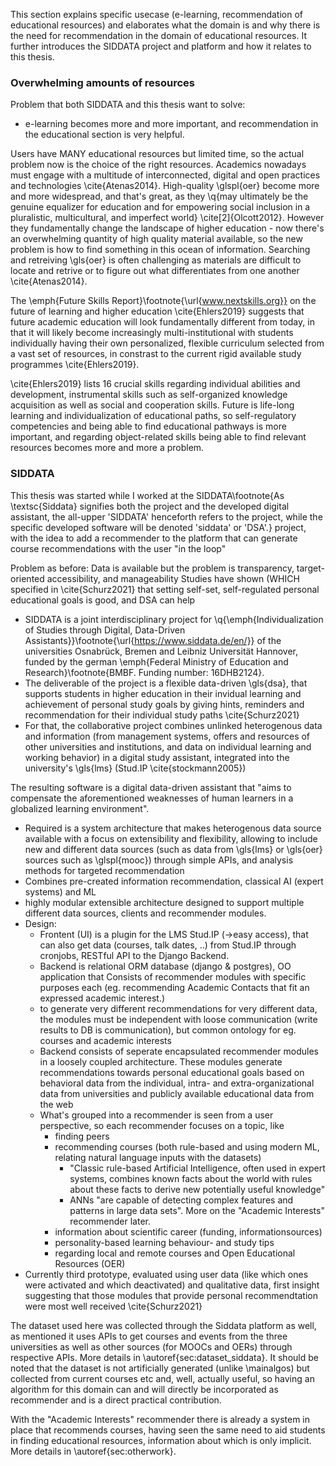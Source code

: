 <!--Here: 
*  Anwendungsfall (->e-learning, recommenden von bildungsressourcen, ...). nicht-technisch, aber nötig zum verstehen wo passiert das 
* Explain the Platform and the concept of recommenders
	* That the dataset comes from there as well
	* Dass es ja schon SidBERT gibt welches ja auch schon empfehlungen generiert
-->

This section explains specific usecase (e-learning, recommendation of educational resources) and elaborates what the domain is and why there is the need for recommendation in the domain of educational resources. It further introduces the SIDDATA project and platform and how it relates to this thesis.


### Overwhelming amounts of resources

Problem that both SIDDATA and this thesis want to solve: 

* e-learning becomes more and more important, and recommendation in the educational section is very helpful.

Users have MANY educational resources but limited time, so the actual problem now is the choice of the right resources. Academics nowadays must engage with a multitude of interconnected, digital and open practices and technologies \cite{Atenas2014}. High-quality \glspl{oer} become more and more widespread, and that's great, as they \q{may ultimately be the genuine equalizer for education and for empowering social inclusion in a pluralistic, multicultural, and imperfect world} \cite[2]{Olcott2012}. However they fundamentally change the landscape of higher education - now there's an overwhelming quantity of high quality  material available, so the new problem is how to find something in this ocean of information. Searching and retreiving \gls{oer} is often challenging as materials are difficult to locate and retrive or to figure out what differentiates from one another \cite{Atenas2014}.

The \emph{Future Skills Report}\footnote{\url{www.nextskills.org}} on the future of learning and higher education \cite{Ehlers2019} suggests that future academic education will look fundamentally different from today, in that it will likely become increasingly multi-institutional with students individually having their own personalized, flexible curriculum selected from a vast set of resources, in constrast to the current rigid available study programmes \cite{Ehlers2019}. 

\cite{Ehlers2019} lists 16 crucial skills regarding individual abilities and development, instrumental skills such as self-organized knowledge acquisition as well as social and cooperation skills. Future is life-long learning and individualization of educational paths, so self-regulatory competencies and being able to find educational pathways is more important, and regarding object-related skills being able to find relevant resources becomes more and more a problem.

<!-- quotes FROM JOHANNES SidBERT Paper:
	* "In German higher education institutions, a pivotal aspect of student learning success is the choice of courses: Aside from compulsory courses, students can choose from the vast offering of courses available at their local university as well as additional material such as books, courses on MOOCs or OER for self-study" 
	* "In German higher education institutions, a pivotal aspect of student learning success is the choice of courses: Aside from compulsory courses, students can choose from the vast offering of courses available at their local university as well as additional material such as books, courses on MOOCs or OER for self-study"
	* "categorizing educational resources into knowledge domains poses an equal challenge, different educational resource repositories use different, sometimes incompatible meta data. Additionally, the inclusion of knowledge domains a course or an OER covers is often only inferable from their title or description."
-->

### SIDDATA

This thesis was started while I worked at the SIDDATA\footnote{As \textsc{Siddata} signifies both the project and the developed digital assistant, the all-upper 'SIDDATA' henceforth refers to the project, while the specific developed software will be denoted 'siddata' or 'DSA'.} project, with the idea to add a recommender to the platform that can generate course recommendations with the user "in the loop"

Problem as before: Data is available but the problem is transparency, target-oriented accessibility, and manageability
Studies have shown (WHICH specified in \cite{Schurz2021} that setting self-set, self-regulated personal educational goals is good, and DSA can help 

* SIDDATA is a joint interdisciplinary project for \q{\emph{Individualization of Studies through Digital, Data-Driven Assistants}}\footnote{\url{https://www.siddata.de/en/}} of the universities Osnabrück, Bremen and Leibniz Universität Hannover, funded by the german \emph{Federal Ministry of Education and Research}\footnote{BMBF. Funding number: 16DHB2124}. 
* The deliverable of the project is a flexible data-driven \gls{dsa}, that supports students in higher education in their invidual learning and achievement of personal study goals by giving hints, reminders and recommendation for their individual study paths \cite{Schurz2021}
* For that, the collaborative project combines unlinked heterogenous data and information (from management systems, offers and resources of other universities and institutions, and data on individual learning and working behavior) in a digital study assistant, integrated into the university's \gls{lms} (Stud.IP \cite{stockmann2005})

The resulting software is a digital data-driven assistant that "aims to compensate the aforementioned weaknesses of human learners in a globalized learning environment". 

* Required is a system architecture that makes heterogenous data source available with a focus on extensibility and flexibility, allowing to include new and different data sources (such as data from \gls{lms} or \gls{oer} sources such as \glspl{mooc}) through simple APIs, and analysis methods for targeted recommendation
* Combines pre-created information recommendation, classical AI (expert systems) and ML
* highly modular extensible architecture designed to support multiple different data sources, clients and recommender modules.
* Design: 
	* Frontent (UI) is a plugin for the LMS Stud.IP (->easy access), that can also get data (courses, talk dates, ..) from Stud.IP through cronjobs, RESTful API to the Django Backend. 
	* Backend is relational ORM database (django & postgres), OO application that Consists of recommender modules with specific purposes each (eg. recommending Academic Contacts that fit an expressed academic interest.)
	* to generate very different recommendations for very different data, the modules must be independent with loose communication (write results to DB is communication), but common ontology for eg. courses and academic interests
	* Backend consists of seperate encapsulated recommender modules in a loosely coupled architecture. These modules generate recommendations towards personal educational goals based on behavioral data from the individual, intra- and extra-organizational data from universities and publicly available educational data from the web
	* What's grouped into a recommender is seen from a user perspective, so each recommender focuses on a topic, like
		* finding peers
		* recommending courses (both rule-based and using modern ML, relating natural language inputs with the datasets)
			* "Classic rule-based Artificial Intelligence, often used in expert systems, combines known facts about the world with rules about these facts to derive new potentially useful knowledge"
			* ANNs "are capable of detecting complex features and patterns in large data sets". More on the "Academic Interests" recommender later.
		* information about scientific career (funding, informationsources)
		* personality-based learning behaviour- and study tips
		* regarding local and remote courses and Open Educational Resources (OER)
* Currently third prototype, evaluated using user data (like which ones were activated and which deactivated) and qualitative data, first insight suggesting that those modules that provide personal recommendtation were most well received \cite{Schurz2021}




The dataset used here was collected through the Siddata platform as well, as mentioned it uses APIs to get courses and events from the three universities as well as other sources (for MOOCs and OERs) through respective APIs. More details in \autoref{sec:dataset_siddata}. It should be noted that the dataset is not artificially generated (unlike \mainalgos) but collected from current courses etc and, well, actually useful, so having an algorithm for this domain can and will directly be incorporated as recommender and is a direct practical contribution.


With the "Academic Interests" recommender there is already a system in place that recommends courses, having seen the same need to aid students in finding educational resources, information about which is only implicit. More details in \autoref{sec:otherwork}.